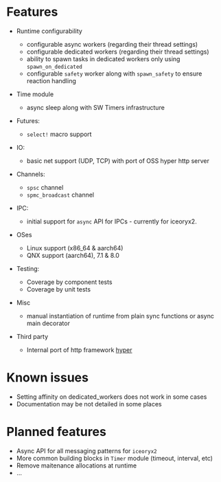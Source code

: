 # Features
* Runtime configurability
    * configurable async workers (regarding their thread settings)
    * configurable dedicated workers (regarding their thread settings)
    * ability to spawn tasks in dedicated workers only using `spawn_on_dedicated`
    * configurable `safety` worker along with `spawn_safety` to ensure reaction handling
* Time module
    * async sleep along with SW Timers infrastructure
* Futures:
    * `select!` macro support
* IO:
    * basic net support (UDP, TCP) with port of OSS hyper http server
* Channels:
    * `spsc` channel
    * `spmc_broadcast` channel

* IPC:
    * initial support for `async` API for IPCs - currently for iceoryx2.


* OSes
    * Linux support (x86_64 & aarch64)
    * QNX support (aarch64), 7.1 & 8.0

* Testing:
    * Coverage by component tests
    * Coverage by unit tests
* Misc
    * manual instantiation of runtime from plain sync functions or async main decorator

* Third party
    * Internal port of http framework [hyper](https://github.com/hyperium/hyper)

# Known issues
* Setting affinity on dedicated_workers does not work in some cases
* Documentation may be not detailed in some places

# Planned features
* Async API for all messaging patterns for `iceoryx2`
* More common building blocks in `Timer` module (timeout, interval, etc)
* Remove maitenance allocations at runtime
* ...
